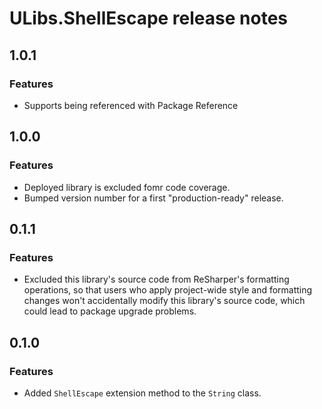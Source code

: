 # ULibs.ShellEscape release notes

## 1.0.1

### Features

- Supports being referenced with Package Reference

## 1.0.0

### Features

- Deployed library is excluded fomr code coverage.
- Bumped version number for a first "production-ready" release.

## 0.1.1

### Features

- Excluded this library's source code from ReSharper's formatting operations, so that users who apply project-wide style and formatting changes won't accidentally modify this library's source code, which could lead to package upgrade problems. 

## 0.1.0

### Features

- Added `ShellEscape` extension method to the `String` class.